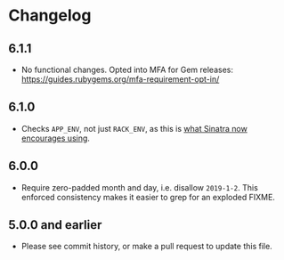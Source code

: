 # Changelog

## 6.1.1

* No functional changes. Opted into MFA for Gem releases: https://guides.rubygems.org/mfa-requirement-opt-in/

## 6.1.0

* Checks `APP_ENV`, not just `RACK_ENV`, as this is [what Sinatra now encourages using](https://github.com/sinatra/sinatra/blob/master/CHANGELOG.md#200--2017-04-10).

## 6.0.0

* Require zero-padded month and day, i.e. disallow `2019-1-2`. This enforced consistency makes it easier to grep for an exploded FIXME.

## 5.0.0 and earlier

* Please see commit history, or make a pull request to update this file.
